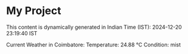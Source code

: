 # My Project

This content is dynamically generated in Indian Time (IST): 2024-12-20 23:19:40 IST


Current Weather in Coimbatore:
Temperature: 24.88 °C
Condition: mist
